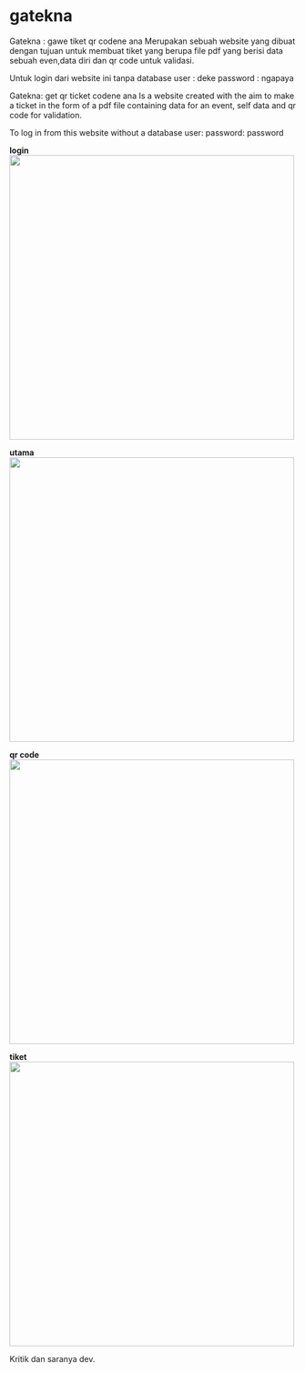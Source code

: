 # gatekna
Gatekna : gawe tiket qr codene ana
Merupakan sebuah website yang dibuat dengan tujuan untuk
membuat tiket yang berupa file pdf yang berisi data sebuah even,data diri dan qr code untuk validasi.

Untuk login dari website ini tanpa database
user : deke
password : ngapaya

Gatekna: get qr ticket codene ana Is a website created with the aim to make a ticket in the form of a pdf file containing data for an event, self data and qr code for validation.

To log in from this website without a database user: password: password

**login**
<img src="https://github.com/NaofalMufid/gatekna/blob/master/screenshoot/Screen%20Shot%202018-03-27%20at%2016.38.46.png" width="500">

**utama**
<img src="https://github.com/NaofalMufid/gatekna/blob/master/screenshoot/Screen%20Shot%202018-03-27%20at%2016.39.03.png" width="500">

**qr code**
<img src="https://github.com/NaofalMufid/gatekna/blob/master/screenshoot/Screen%20Shot%202018-03-27%20at%2016.39.14.png" width="500">

**tiket**
<img src="https://github.com/NaofalMufid/gatekna/blob/master/screenshoot/Screen%20Shot%202018-03-27%20at%2016.40.58.png" width="500">

Kritik dan saranya dev.
